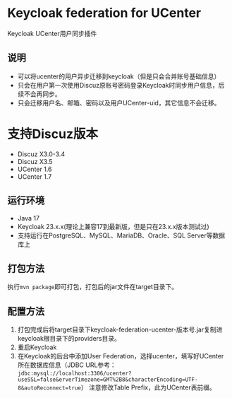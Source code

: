 # Keycloak federation for UCenter
Keycloak UCenter用户同步插件

## 说明
- 可以将ucenter的用户异步迁移到keycloak（但是只会合并账号基础信息）
- 只会在用户第一次使用Discuz原账号密码登录Keycloak时同步用户信息，后续不会再同步。
- 只会迁移用户名、邮箱、密码以及用户UCenter-uid，其它信息不会迁移。

# 支持Discuz版本
- Discuz X3.0-3.4
- Discuz X3.5
- UCenter 1.6
- UCenter 1.7

## 运行环境
- Java 17
- Keycloak 23.x.x(理论上兼容17到最新版，但是只在23.x.x版本测试过)
- 支持运行在PostgreSQL、MySQL、MariaDB、Oracle、SQL Server等数据库上

## 打包方法
执行```mvn package```即可打包，打包后的jar文件在target目录下。

## 配置方法
1. 打包完成后将target目录下keycloak-federation-ucenter-版本号.jar复制进keycloak根目录下的providers目录。
2. 重启Keycloak
3. 在Keycloak的后台中添加User Federation，选择ucenter，填写好UCenter所在数据库信息（JDBC URL参考：```jdbc:mysql://localhost:3306/ucenter?useSSL=false&erverTimezone=GMT%2B8&characterEncoding=UTF-8&autoReconnect=true```）
注意修改Table Prefix，此为UCenter表前缀。